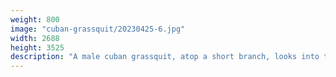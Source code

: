 ```yaml
---
weight: 800
image: "cuban-grassquit/20230425-6.jpg"
width: 2688
height: 3525
description: "A male cuban grassquit, atop a short branch, looks into the camera<br/>f/6.3, 1/640, 300mm, iso400"
---
```

